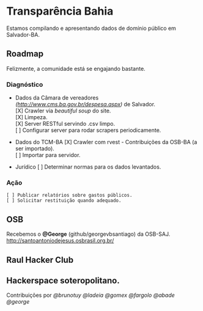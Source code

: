 # Transparência Bahia
Estamos compilando e apresentando dados de domínio público em Salvador-BA.  

## Roadmap
Felizmente, a comunidade está se engajando  bastante.  

### Diagnóstico
* Dados da Câmara de vereadores *(http://www.cms.ba.gov.br/despesa.aspx)* de Salvador.  
	[X] Crawler via *beautiful soup* do site.  
	[X] Limpeza.  
	[X] Server RESTful servindo .csv limpo.  
	[ ] Configurar server para rodar scrapers periodicamente.  

* Dados do TCM-BA
	[X] Crawler com rvest - Contribuições da OSB-BA (a ser importado).  	
	[ ] Importar para servidor.  

* Jurídico
	[ ] Determinar normas para os dados levantados.  

### Ação
	[ ] Publicar relatórios sobre gastos públicos.  
	[ ] Solicitar restituição quando adequado.  

## OSB
Recebemos o **@George** (github/georgevbsantiago) da OSB-SAJ.  
http://santoantoniodejesus.osbrasil.org.br/  

 
## Raul Hacker Club
Hackerspace soteropolitano.  
---
Contribuições por *@brunotuy @ladeia @gomex @fargolo @abade @george*
